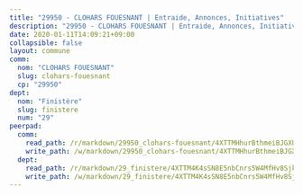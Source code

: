 ```yaml
---
title: "29950 - CLOHARS FOUESNANT | Entraide, Annonces, Initiatives"
description: "29950 - CLOHARS FOUESNANT | Entraide, Annonces, Initiatives"
date: 2020-01-11T14:09:21+09:00
collapsible: false
layout: commune
comm:
  nom: "CLOHARS FOUESNANT"
  slug: clohars-fouesnant
  cp: "29950"
dept:
  nom: "Finistère"
  slug: finistere
  num: "29"
peerpad:
  comm:
    read_path: /r/markdown/29950_clohars-fouesnant/4XTTMHhurBthmeiBJGXUtQUp2pcRnpCR4hEQDLk69prFdQ3Cw
    write_path: /w/markdown/29950_clohars-fouesnant/4XTTMHhurBthmeiBJGXUtQUp2pcRnpCR4hEQDLk69prFdQ3Cw-K3TgUxs9QaYbKMsWVqUr3DV33RWngrQoP5enRLHCn5khtNYVwj9CP6utrBdoXL2j33bFZhr4bmgmiN42yjbEWXbPRhmo9FdUxsF2bT9jds1Moz7ruygSL4wTTUHUiXSXvoxS7VxF
  dept:
    read_path: /r/markdown/29_finistere/4XTTM4K4sSN8E5nbCnrs5W4MfHv8SjkZXZkMiZwJKZCUFreuC
    write_path: /w/markdown/29_finistere/4XTTM4K4sSN8E5nbCnrs5W4MfHv8SjkZXZkMiZwJKZCUFreuC-K3TgUmttHvLKDBu5vxQ3oPzTia91UxXiaB3vEFjsHJiDiJD9aQfr6ibvcPa75Eo3oX7ob78s9tVxCKrtPM9bLAmDziVCSFjEgZbp3rqL8Ji8Q5aZhxfTcqkGX75WxHS6TQxtiQQ6
---
```


